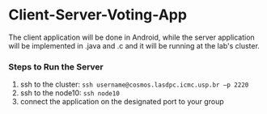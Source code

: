# Client-Server-Voting-App

The client application will be done in Android, while the server application will be implemented in .java and .c and it will be running at the lab's cluster. 

### Steps to Run the Server

1. ssh to the cluster: `ssh username@cosmos.lasdpc.icmc.usp.br –p 2220`
2. ssh to the node10: `ssh node10`
3. connect the application on the designated port to your group



